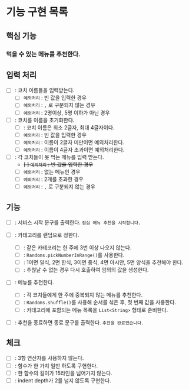 # 기능 구현 목록
## 핵심 기능
### 먹을 수 있는 메뉴를 추천한다.

## 입력 처리
- [ ] : 코치 이름들을 입력받는다.
  - [ ] `예외처리` : 빈 값을 입력한 경우
  - [ ] `예외처리` : `,` 로 구분되지 않는 경우
  - [ ] `예외처리` : 2명이상, 5명 이하가 아닌 경우
  
- [ ] : 코치를 이름을 초기화한다.
  - [ ] : 코치 이름은 최소 2글자, 최대 4글자이다.
  - [ ] `예외처리` : 빈 값을 입력한 경우
  - [ ] `예외처리` : 이름이 2글자 미만이면 예외처리한다.
  - [ ] `예외처리` : 이름이 4글자 초과이면 예외처리한다.
  
- [ ] : 각 코치들이 못 먹는 메뉴를 입력 받는다.
  - ~~[ ] `예외처리` : 빈 값을 입력한 경우~~
  - [ ] `예외처리` : 없는 메뉴인 경우
  - [ ] `예외처리` : 2개를 초과한 경우
  - [ ] `예외처리` : `,` 로 구분되지 않는 경우

## 기능
- [ ] : 서비스 시작 문구를 출력한다. `점심 메뉴 추천을 시작합니다.`

- [ ] : 카테고리를 랜덤으로 정한다.
  - [ ] : 같은 카테코리는 한 주에 3번 이상 나오지 않는다. 
  - [ ] : `Randoms.pickNumberInRange()`를 사용한다.
  - [ ] : 1이면 일식, 2면 한식, 3이면 중식, 4면 아시안, 5면 양식을 추천해야 한다.
  - [ ] : 추첞날 수 없는 경우 다시 호출하여 임의의 값을 생성한다.

- [ ] : 메뉴를 추천한다.
  - [ ] : 각 코치들에게 한 주에 중복되지 않는 메뉴를 추천한다.
  - [ ] : `Randoms.shuffle()`를 사용해 순서를 섞은 후, 첫 번째 값을 사용한다.
  - [ ] : 카테고리에 포함되는 메뉴 목록을 `List<String>` 형태로 준비한다.

- [ ] : 추천을 종료하면 종료 문구를 출력한다. `추천을 완료했습니다.`

## 체크
- [ ] : 3항 연산자를 사용하지 않는다.
- [ ] : 함수가 한 가지 일만 하도록 구현한다.
- [ ] : 한 함수의 길이가 15라인을 넘어가지 않는다.
- [ ] : indent depth가 2를 넘지 않도록 구현한다.

